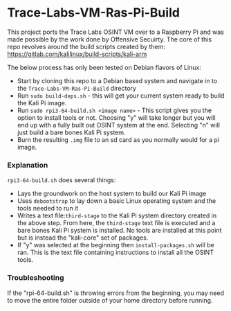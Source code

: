 # Trace-Labs-VM-Ras-Pi-Build

This project ports the Trace Labs OSINT VM over to a Raspberry Pi and was made possible by the work done by Offensive Secuirty. The core of this repo revolves around the build scripts created by them: 
https://gitlab.com/kalilinux/build-scripts/kali-arm

The below process has only been tested on Debian flavors of Linux:
* Start by cloning this repo to a Debian based system and navigate in to the `Trace-Labs-VM-Ras-Pi-Build` directory
* Run `sudo build-deps.sh` - this will get your current system ready to build the Kali Pi image.
* Run `sudo rpi3-64-build.sh <image name>` - This script gives you the option to install tools or not. Choosing "y" will take longer but you will end up with a fully built out OSINT system at the end. Selecting "n" will just build a bare bones Kali Pi system.
* Burn the resulting `.img` file to an sd card as you normally would for a pi image.


### Explanation
`rpi3-64-build.sh` does several things:
* Lays the groundwork on the host system to build our Kali Pi image
* Uses `debootstrap` to lay down a basic Linux operating system and the tools needed to run it
* Writes a text file:`third-stage` to the Kali Pi system directory created in the above step. From here, the `third-stage` text file is executed and a bare bones Kali Pi system is installed. No tools are installed at this point but is instead the "kali-core" set of packages.
* If "y" was selected at the beginning then `install-packages.sh` will be ran. This is the text file containing instructions to install all the OSINT tools.



### Troubleshooting 
If the "rpi-64-build.sh" is throwing errors from the beginning, you may need to move the entire folder outside of your home directory before running.
